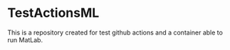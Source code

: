 # TestActionsML
This is a repository created for test github actions and a container able to run MatLab.
